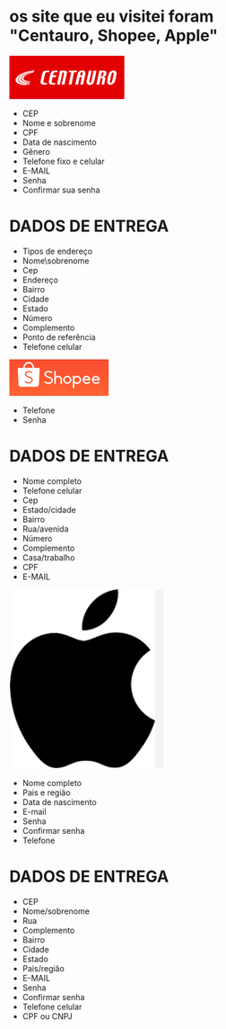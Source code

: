 
# os site que eu visitei foram "Centauro, Shopee, Apple"

![tela de inicio](centauro.png)

* CEP 
* Nome e sobrenome 
* CPF
* Data de nascimento 
* Gênero
* Telefone fixo e celular 
* E-MAIL
* Senha 
* Confirmar sua senha 
# DADOS DE ENTREGA 
* Tipos de endereço 
* Nome\sobrenome 
* Cep 
* Endereço 
* Bairro 
* Cidade 
* Estado 
* Número 
* Complemento 
* Ponto de referência 
* Telefone celular 	

![tela_inicio](shoppe.png)
* Telefone 
* Senha 
# DADOS DE ENTREGA 
* Nome completo 
* Telefone celular 
* Cep 
* Estado/cidade
* Bairro 
* Rua/avenida 
* Número 
* Complemento 
* Casa/trabalho
* CPF 
* E-MAIL  

![tela_inicio](apple.png)
* Nome completo 
* Pais e região
* Data de nascimento 
* E-mail 
* Senha 
* Confirmar senha 
* Telefone 
# DADOS DE ENTREGA 
* CEP 
* Nome/sobrenome 
* Rua 
* Complemento 
* Bairro 
* Cidade 
* Estado 
* Pais/região 
* E-MAIL 
* Senha
* Confirmar senha 
* Telefone celular 
* CPF ou CNPJ


